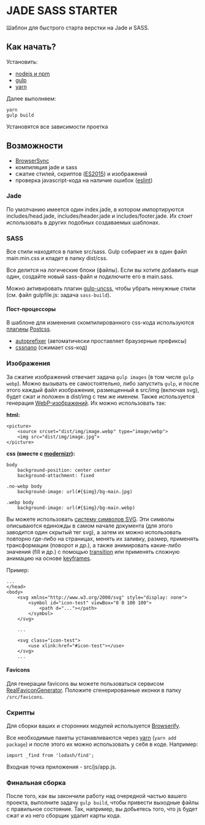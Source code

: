 # JADE SASS STARTER

Шаблон для быстрого старта верстки на Jade и SASS.

## Как начать?

Установить:

- [nodejs и npm](https://nodejs.org/)
- [gulp](http://gulpjs.com/)
- [yarn](https://yarnpkg.com/)

Далее выполняем:

```
yarn
gulp build
```

Установятся все зависимости проетка

## Возможности

- [BrowserSync](http://www.browsersync.io/)
- компиляция jade и sass
- сжатие стилей, скриптов ([ES2015](https://github.com/lukehoban/es6features)) и изображений
- проверка javascript-кода на наличие ошибок ([eslint](http://eslint.org/))

### Jade

По умолчанию имеется один index.jade, в котором импортируются includes/head.jade, includes/header.jade и includes/footer.jade. Их стоит использовать в других подобных создаваемых шаблонах.

### SASS

Все стили находятся в папке src/sass. Gulp собирает их в один файл main.min.css и кладет в папку dist/css.

Все делится на логические блоки (файлы). Если вы хотите добавить еще один, создайте новый sass-файл и подключите его в main.sass.

Можно активировать плагин [gulp-uncss](https://www.npmjs.com/package/gulp-uncss), чтобы убрать ненужные стили (см. файл gulpfile.js: задача `sass-build`).

#### Пост-процессоры

В шаблоне для изменения скомпилированного css-кода используются [плагины](http://postcss.parts/) [Postcss](https://github.com/postcss/postcss).

- [autoprefixer](https://github.com/postcss/autoprefixer) (автоматически проставляет браузерные префиксы)
- [cssnano](https://github.com/ben-eb/cssnano) (сжимает css-код)

### Изображения

За сжатие изображений отвечает задача `gulp images` (в том числе `gulp webp`). Можно вызывать ее самостоятельно, либо запустить `gulp`, и после этого каждый файл изображения, размещенный в src/img (включая svg), будет сжат и положен в dist/img с тем же именем. Также используется генерация [WebP-изображений](https://developers.google.com/speed/webp/). Их можно использовать так:

**html:**

```
<picture>
	<source srcset="dist/img/image.webp" type="image/webp">
	<img src="dist/img/image.jpg">
</picture>
```

**css (вместе с [modernizr](https://modernizr.com/)):**

```
body
    background-position: center center
    background-attachment: fixed

.no-webp body
    background-image: url(#{$img}/bg-main.jpg)

.webp body
    background-image: url(#{$img}/bg-main.webp)
```

Вы можете использовать [систему символов SVG](https://css-tricks.com/svg-symbol-good-choice-icons/). Эти символы описываются единожды в самом начале документа (для этого заводится один скрытый тег svg), а затем их можно использовать повторно где-либо на страницах, менять их заливку, размер, применять трансформации (поворот и др.), а также анимировать какие-либо значения (fill и др.) с помощью [transition](http://www.w3schools.com/css/css3_transitions.asp) или применять сложную анимацию на основе [keyframes](http://www.w3schools.com/cssref/css3_pr_animation-keyframes.asp).

Пример:

```
...
</head>
<body>
    <svg xmlns="http://www.w3.org/2000/svg" style="display: none">
        <symbol id="icon-test" viewBox="0 0 100 100">
            <path d="..."></path>
        </symbol>
    </svg>

	...

	<svg class="icon-test">
		<use xlink:href="#icon-test"></use>
	</svg>
	...
```

#### Favicons

Для генерации favicons вы можете пользоваться сервисом [RealFaviconGenerator](http://realfavicongenerator.net/). Положите сгенерированные иконки в папку `/src/favicons`.

### Скрипты

Для сборки ваших и сторонних модулей используется [Browserify](http://browserify.org/).

Все необходимые пакеты устанавливаются через [yarn](https://yarnpkg.com/) (`yarn add package`) и после этого их можно использовать у себя в коде. Например:

`import _find from 'lodash/find';`

Входная точка приложения - src/js/app.js.

### Финальная сборка

После того, как вы закончили работу над очередной частью вашего проекта, выполните задачу `gulp build`, чтобы привести выходные файлы с правильное состояние. Так, например, вы добьетесь того, что js будет сжат и из него сборщик удалит карты кода.
